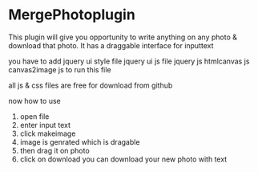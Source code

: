 # MergePhotoplugin
This plugin will give you opportunity to write anything on any photo &amp; download that photo. It has a draggable interface for inputtext

you have to add jquery ui style file 
jquery ui js file
jquery js
htmlcanvas js
canvas2image js
to run this file

all js & css files are free for download from github

now how to use

1. open file
2. enter input text
3. click makeimage
4. image is genrated which is dragable
5. then drag it on photo
6. click on download you can download your new photo with text

